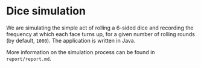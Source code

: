 
# Dice simulation

We are simulating the simple act of rolling a 6-sided dice
and recording the frequency at which each face turns up, for a
given number of rolling rounds (by default, `1000`). The application
is written in Java.

More information on the simulation process can be found in
`report/report.md`.
